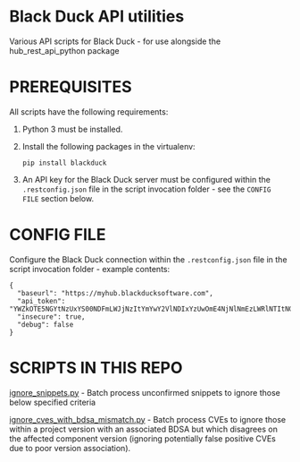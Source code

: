 # Black Duck API utilities

Various API scripts for Black Duck - for use alongside the hub_rest_api_python package

# PREREQUISITES

All scripts have the following requirements:

1. Python 3 must be installed.

1. Install the following packages in the virtualenv:

       pip install blackduck

1. An API key for the Black Duck server must be configured within the `.restconfig.json` file in the script invocation folder - see the `CONFIG FILE` section below.

# CONFIG FILE

Configure the Black Duck connection within the `.restconfig.json` file in the script invocation folder - example contents:

    {
      "baseurl": "https://myhub.blackducksoftware.com",
      "api_token": "YWZkOTE5NGYtNzUxYS00NDFmLWJjNzItYmYwY2VlNDIxYzUwOmE4NjNlNmEzLWRlNTItNGFiMC04YTYwLWRBBWQ2MDFXXjA0Mg==",
      "insecure": true,
      "debug": false
    }

# SCRIPTS IN THIS REPO

[ignore_snippets.py](https://github.com/matthewb66/bd_API_utilities/tree/main/ignore_snippets) - Batch process unconfirmed snippets to ignore those below specified criteria

[ignore_cves_with_bdsa_mismatch.py](https://github.com/matthewb66/bd_API_utilities/tree/main/mark_cves_without_bdsa_ignored) - Batch process CVEs to ignore those within a project version with an associated BDSA but which disagrees on the affected component version (ignoring potentially false positive CVEs due to poor version association).
